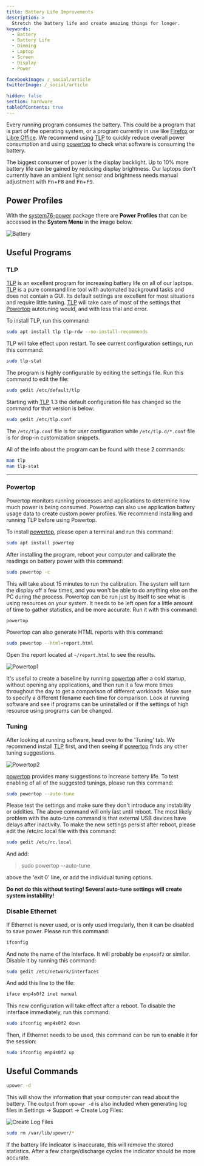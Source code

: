 ```yaml
---
title: Battery Life Improvements
description: >
  Stretch the battery life and create amazing things for longer.
keywords:
  - Battery
  - Battery Life
  - Dimming
  - Laptop
  - Screen
  - Display
  - Power

facebookImage: /_social/article
twitterImage: /_social/article

hidden: false
section: hardware
tableOfContents: true
---
```


Every running program consumes the battery. This could be a program that is part of the operating system, or a program currently in use like <u>Firefox</u> or <u>Libre Office</u>. We recommend using [TLP](http://linrunner.de/en/tlp/tlp.html) to quickly reduce overall power consumption and using [powertop](https://01.org/powertop) to check what software is consuming the battery.

The biggest consumer of power is the display backlight. Up to 10% more battery life can be gained by reducing display brightness. Our laptops don't currently have an ambient light sensor and brightness needs manual adjustment with <kbd>Fn</kbd>+<kbd>F8</kbd> and <kbd>Fn</kbd>+<kbd>F9</kbd>.

## Power Profiles

With the <u>system76-power</u> package there are **Power Profiles** that can be accessed in the **System Menu** in the image below.

![Battery](/images/battery/system-menu.png)

## Useful Programs

### TLP

<u>TLP</u> is an excellent program for increasing battery life on all of our laptops. <u>TLP</u> is a pure command line tool with automated background tasks and does not contain a GUI. Its default settings are excellent for most situations and require little tuning. <u>TLP</u> will take care of most of the settings that <u>Powertop</u> autotuning would, and with less trial and error.

To install TLP, run this command:

```bash
sudo apt install tlp tlp-rdw --no-install-recommends
```

TLP will take effect upon restart. To see current configuration settings, run this command:

```bash
sudo tlp-stat
```

The program is highly configurable by editing the settings file. Run this command to edit the file:

```bash
sudo gedit /etc/default/tlp
```

Starting with <u>TLP</u> 1.3 the default configuration file has changed so the command for that version is below:

```bash
sudo gedit /etc/tlp.conf
```

The `/etc/tlp.conf` file is for user configuration while `/etc/tlp.d/*.conf` file is for drop-in customization snippets.

All of the info about the program can be found with these 2 commands:

```bash
man tlp
man tlp-stat
```

---

### Powertop

Powertop monitors running processes and applications to determine how much power is being consumed. Powertop can also use application battery usage data to create custom power profiles. We recommend installing and running TLP before using Powertop.

To install <u>powertop</u>, please open a terminal and run this command:

```bash
sudo apt install powertop
```

After installing the program, reboot your computer and calibrate the readings on battery power with this command:

```bash
sudo powertop -c
```

This will take about 15 minutes to run the calibration. The system will turn the display off a few times, and you won't be able to do anything else on the PC during the process.  Powertop can be run just by itself to see what is using resources on your system.  It needs to be left open for a little amount of time to gather statistics, and be more accurate.  Run it with this command:

```bash
powertop
```

Powertop can also generate HTML reports with this command:

```bash
sudo powertop --html=report.html
```

Open the report located at `~/report.html` to see the results.

![Powertop1](/images/power/powertop1.png)

It's useful to create a baseline by running <u>powertop</u> after a cold startup, without opening any applications, and then run it a few more times throughout the day to get a comparison of different workloads. Make sure to specify a different filename each time for comparison. Look at running software and see if programs can be uninstalled or if the settings of high resource using programs can be changed.

### Tuning

After looking at running software, head over to the 'Tuning' tab. We recommend install <u>TLP</u> first, and then seeing if <u>powertop</u> finds any other tuning suggestions.

![Powertop2](/images/power/powertop2.png)

<u>powertop</u> provides many suggestions to increase battery life. To test enabling of all of the suggested tunings, please run this command:

```bash
sudo powertop --auto-tune
```

Please test the settings and make sure they don't introduce any instability or oddities. The above command will only last until reboot. The most likely problem with the auto-tune command is that external USB devices have delays after inactivity. To make the new settings persist after reboot, please edit the /etc/rc.local file with this command:

```bash
sudo gedit /etc/rc.local
```

And add:

> sudo powertop --auto-tune

above the 'exit 0' line, or add the individual tuning options.

**Do not do this without testing!  Several auto-tune settings will create system instability!**

### Disable Ethernet

If Ethernet is never used, or is only used irregularly, then it can be disabled to save power.  Please run this command:

```bash
ifconfig
```

And note the name of the interface.  It will probably be `enp4s0f2` or similar.  Disable it by running this command:

```bash
sudo gedit /etc/network/interfaces
```

And add this line to the file:

```bash
iface enp4s0f2 inet manual
```

This new configuration will take effect after a reboot. To disable the interface immediately, run this command:

```bash
sudo ifconfig enp4s0f2 down
```

Then, if Ethernet needs to be used, this command can be run to enable it for the session:

```bash
sudo ifconfig enp4s0f2 up
```

## Useful Commands

```bash
upower -d
```

This will show the information that your computer can read about the battery. The output from `upower -d` is also included when generating log files in Settings -> Support -> Create Log Files:

![Create Log Files](/images/battery/create-logs.png)

```bash
sudo rm /var/lib/upower/*
```

If the battery life indicator is inaccurate, this will remove the stored statistics. After a few charge/discharge cycles the indicator should be more accurate.
